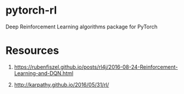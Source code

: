 # pytorch-rl
Deep Reinforcement Learning algorithms package for PyTorch

# Resources
1. https://rubenfiszel.github.io/posts/rl4j/2016-08-24-Reinforcement-Learning-and-DQN.html

2. http://karpathy.github.io/2016/05/31/rl/
